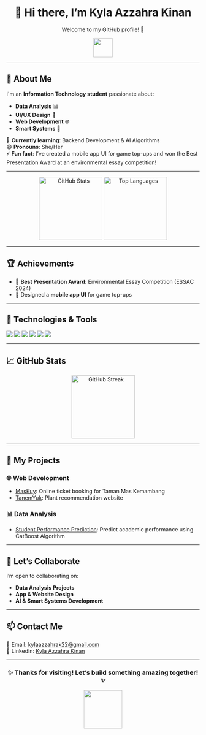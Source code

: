 <div align="center">
  <h1>👋 Hi there, I’m Kyla Azzahra Kinan</h1>
  <p>Welcome to my GitHub profile! 🚀</p>
  <img src="https://media.giphy.com/media/hvRJCLFzcasrR4ia7z/giphy.gif" width="50">
</div>

---

## 🌟 About Me  
I'm an **Information Technology student** passionate about:  
- **Data Analysis** 📊  
- **UI/UX Design** 🎨  
- **Web Development** 🌐  
- **Smart Systems** 🤖  

🌱 **Currently learning**: Backend Development & AI Algorithms  
😄 **Pronouns**: She/Her  
⚡ **Fun fact**: I’ve created a mobile app UI for game top-ups and won the Best Presentation Award at an environmental essay competition!  

---

<div align="center">
  <img src="https://github-readme-stats.vercel.app/api?username=kylaazzahra&show_icons=true&theme=radical" alt="GitHub Stats" height="165" />
  <img src="https://github-readme-stats.vercel.app/api/top-langs/?username=kylaazzahra&layout=compact&theme=radical" alt="Top Languages" height="165" />
</div>

---

## 🏆 Achievements  
- 🏅 **Best Presentation Award**: Environmental Essay Competition (ESSAC 2024)  
- 🎨 Designed a **mobile app UI** for game top-ups  

---

## 🔧 Technologies & Tools  
<div>
  <img src="https://img.shields.io/badge/-Python-333?style=for-the-badge&logo=python&logoColor=ffdd54" />
  <img src="https://img.shields.io/badge/-Java-333?style=for-the-badge&logo=java&logoColor=007396" />
  <img src="https://img.shields.io/badge/-Golang-333?style=for-the-badge&logo=go&logoColor=00ADD8" />
  <img src="https://img.shields.io/badge/-SQL-333?style=for-the-badge&logo=postgresql&logoColor=336791" />
  <img src="https://img.shields.io/badge/-Figma-333?style=for-the-badge&logo=figma&logoColor=F24E1E" />
  <img src="https://img.shields.io/badge/-Arduino-333?style=for-the-badge&logo=arduino&logoColor=00979D" />
</div>  

---

## 📈 GitHub Stats  
<div align="center">
  <img src="https://streak-stats.demolab.com/?user=kylaazzahra&theme=radical" alt="GitHub Streak" height="165" />
</div>  

---

## 🎨 My Projects  
### 🌐 Web Development  
- [MasKuy](https://github.com/kylaazzahra/maskuy): Online ticket booking for Taman Mas Kemambang  
- [TanemYuk](https://github.com/kylaazzahra/tanemyuk): Plant recommendation website  

### 📊 Data Analysis  
- [Student Performance Prediction](https://github.com/kylaazzahra/student-prediction): Predict academic performance using CatBoost Algorithm  

---

## 🤝 Let’s Collaborate  
I’m open to collaborating on:  
- **Data Analysis Projects**  
- **App & Website Design**  
- **AI & Smart Systems Development**  

---

## 📫 Contact Me  
📧 Email: [kylaazzahrak22@gmail.com](mailto:kylaazzahrak22@gmail.com)  
💼 LinkedIn: [Kyla Azzahra Kinan](https://www.linkedin.com/in/kylaazzahrak22)  

---

<div align="center">
  <h3>✨ Thanks for visiting! Let’s build something amazing together! ✨</h3>
  <img src="https://media.giphy.com/media/3o7abKhOpu0NwenH3O/giphy.gif" width="100">
</div>
